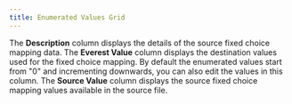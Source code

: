 ```yaml
---
title: Enumerated Values Grid
---
```



The **Description** column displays  the details of the source fixed choice mapping data. The **Everest 
 Value** column displays the destination values used for the fixed  choice mapping. By default the enumerated values start from "0"  and incrementing downwards, you can also edit the values in this column.  The **Source Value** column displays  the source fixed choice mapping values available in the source file.
